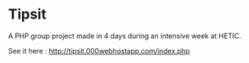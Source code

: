 # Tipsit

A PHP group project made in 4 days during an intensive week at HETIC.

See it here : http://tipsit.000webhostapp.com/index.php
